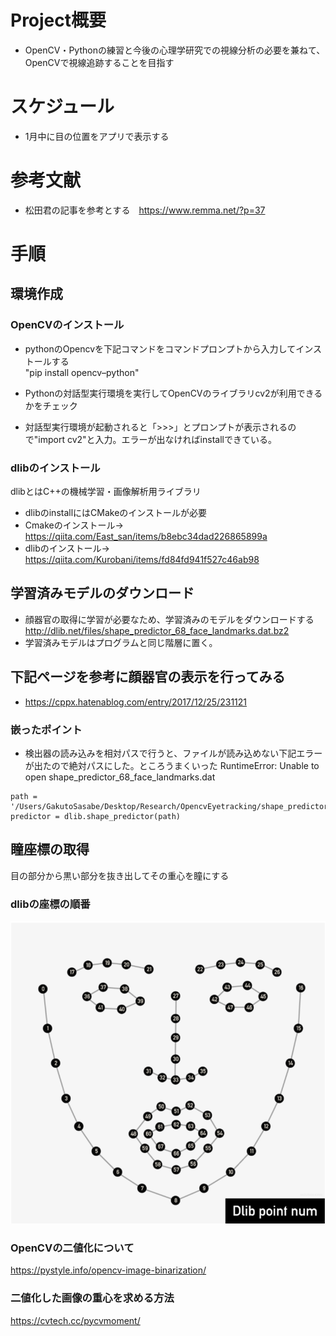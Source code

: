 # Project概要
- OpenCV・Pythonの練習と今後の心理学研究での視線分析の必要を兼ねて、OpenCVで視線追跡することを目指す

# スケジュール
- 1月中に目の位置をアプリで表示する

# 参考文献
- 松田君の記事を参考とする　https://www.remma.net/?p=37

# 手順
## 環境作成
### OpenCVのインストール
- pythonのOpencvを下記コマンドをコマンドプロンプトから入力してインストールする<br>"pip install opencv–python"
- Pythonの対話型実行環境を実行してOpenCVのライブラリcv2が利用できるかをチェック

- 対話型実行環境が起動されると「>>>」とプロンプトが表示されるので"import cv2"と入力。エラーが出なければinstallできている。
### dlibのインストール
dlibとはC++の機械学習・画像解析用ライブラリ
- dlibのinstallにはCMakeのインストールが必要
- Cmakeのインストール→ https://qiita.com/East_san/items/b8ebc34dad226865899a
- dlibのインストール→ https://qiita.com/Kurobani/items/fd84fd941f527c46ab98

## 学習済みモデルのダウンロード
 - 顔器官の取得に学習が必要なため、学習済みのモデルをダウンロードする
 　http://dlib.net/files/shape_predictor_68_face_landmarks.dat.bz2
 - 学習済みモデルはプログラムと同じ階層に置く。

 ## 下記ページを参考に顔器官の表示を行ってみる
 - https://cppx.hatenablog.com/entry/2017/12/25/231121
 ### 嵌ったポイント
 - 検出器の読み込みを相対パスで行うと、ファイルが読み込めない下記エラーが出たので絶対パスにした。ところうまくいった
  RuntimeError: Unable to open shape_predictor_68_face_landmarks.dat
 
 ```
path = '/Users/GakutoSasabe/Desktop/Research/OpencvEyetracking/shape_predictor_68_face_landmarks.dat'
predictor = dlib.shape_predictor(path)
```
## 瞳座標の取得
目の部分から黒い部分を抜き出してその重心を瞳にする
### dlibの座標の順番
![](2022-01-17-23-05-51.png)

### OpenCVの二値化について
https://pystyle.info/opencv-image-binarization/

### 二値化した画像の重心を求める方法
https://cvtech.cc/pycvmoment/

